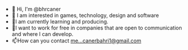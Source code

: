 - 👋 Hi, I'm @bhrcaner
- 👀 I am interested in games, technology, design and software
- 🌱I am currently learning and producing.
- 💞️I want to work for free in companies that are open to communication and where I can develop.
- 📫How can you contact me...canerbahri1@gmail.com

